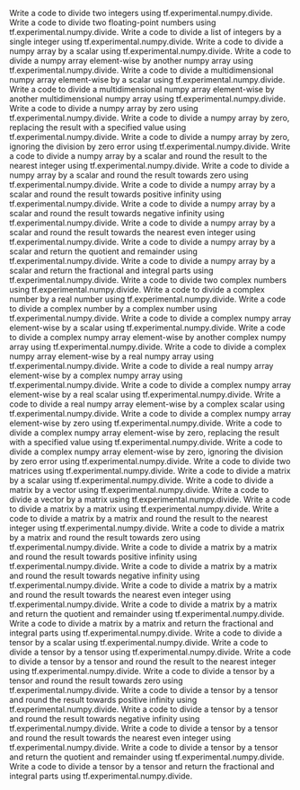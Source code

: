 Write a code to divide two integers using tf.experimental.numpy.divide.
Write a code to divide two floating-point numbers using tf.experimental.numpy.divide.
Write a code to divide a list of integers by a single integer using tf.experimental.numpy.divide.
Write a code to divide a numpy array by a scalar using tf.experimental.numpy.divide.
Write a code to divide a numpy array element-wise by another numpy array using tf.experimental.numpy.divide.
Write a code to divide a multidimensional numpy array element-wise by a scalar using tf.experimental.numpy.divide.
Write a code to divide a multidimensional numpy array element-wise by another multidimensional numpy array using tf.experimental.numpy.divide.
Write a code to divide a numpy array by zero using tf.experimental.numpy.divide.
Write a code to divide a numpy array by zero, replacing the result with a specified value using tf.experimental.numpy.divide.
Write a code to divide a numpy array by zero, ignoring the division by zero error using tf.experimental.numpy.divide.
Write a code to divide a numpy array by a scalar and round the result to the nearest integer using tf.experimental.numpy.divide.
Write a code to divide a numpy array by a scalar and round the result towards zero using tf.experimental.numpy.divide.
Write a code to divide a numpy array by a scalar and round the result towards positive infinity using tf.experimental.numpy.divide.
Write a code to divide a numpy array by a scalar and round the result towards negative infinity using tf.experimental.numpy.divide.
Write a code to divide a numpy array by a scalar and round the result towards the nearest even integer using tf.experimental.numpy.divide.
Write a code to divide a numpy array by a scalar and return the quotient and remainder using tf.experimental.numpy.divide.
Write a code to divide a numpy array by a scalar and return the fractional and integral parts using tf.experimental.numpy.divide.
Write a code to divide two complex numbers using tf.experimental.numpy.divide.
Write a code to divide a complex number by a real number using tf.experimental.numpy.divide.
Write a code to divide a complex number by a complex number using tf.experimental.numpy.divide.
Write a code to divide a complex numpy array element-wise by a scalar using tf.experimental.numpy.divide.
Write a code to divide a complex numpy array element-wise by another complex numpy array using tf.experimental.numpy.divide.
Write a code to divide a complex numpy array element-wise by a real numpy array using tf.experimental.numpy.divide.
Write a code to divide a real numpy array element-wise by a complex numpy array using tf.experimental.numpy.divide.
Write a code to divide a complex numpy array element-wise by a real scalar using tf.experimental.numpy.divide.
Write a code to divide a real numpy array element-wise by a complex scalar using tf.experimental.numpy.divide.
Write a code to divide a complex numpy array element-wise by zero using tf.experimental.numpy.divide.
Write a code to divide a complex numpy array element-wise by zero, replacing the result with a specified value using tf.experimental.numpy.divide.
Write a code to divide a complex numpy array element-wise by zero, ignoring the division by zero error using tf.experimental.numpy.divide.
Write a code to divide two matrices using tf.experimental.numpy.divide.
Write a code to divide a matrix by a scalar using tf.experimental.numpy.divide.
Write a code to divide a matrix by a vector using tf.experimental.numpy.divide.
Write a code to divide a vector by a matrix using tf.experimental.numpy.divide.
Write a code to divide a matrix by a matrix using tf.experimental.numpy.divide.
Write a code to divide a matrix by a matrix and round the result to the nearest integer using tf.experimental.numpy.divide.
Write a code to divide a matrix by a matrix and round the result towards zero using tf.experimental.numpy.divide.
Write a code to divide a matrix by a matrix and round the result towards positive infinity using tf.experimental.numpy.divide.
Write a code to divide a matrix by a matrix and round the result towards negative infinity using tf.experimental.numpy.divide.
Write a code to divide a matrix by a matrix and round the result towards the nearest even integer using tf.experimental.numpy.divide.
Write a code to divide a matrix by a matrix and return the quotient and remainder using tf.experimental.numpy.divide.
Write a code to divide a matrix by a matrix and return the fractional and integral parts using tf.experimental.numpy.divide.
Write a code to divide a tensor by a scalar using tf.experimental.numpy.divide.
Write a code to divide a tensor by a tensor using tf.experimental.numpy.divide.
Write a code to divide a tensor by a tensor and round the result to the nearest integer using tf.experimental.numpy.divide.
Write a code to divide a tensor by a tensor and round the result towards zero using tf.experimental.numpy.divide.
Write a code to divide a tensor by a tensor and round the result towards positive infinity using tf.experimental.numpy.divide.
Write a code to divide a tensor by a tensor and round the result towards negative infinity using tf.experimental.numpy.divide.
Write a code to divide a tensor by a tensor and round the result towards the nearest even integer using tf.experimental.numpy.divide.
Write a code to divide a tensor by a tensor and return the quotient and remainder using tf.experimental.numpy.divide.
Write a code to divide a tensor by a tensor and return the fractional and integral parts using tf.experimental.numpy.divide.